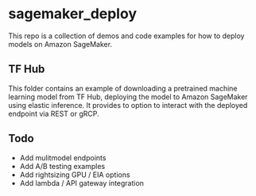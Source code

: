 # sagemaker_deploy

This repo is a collection of demos and code examples for how to deploy models on Amazon SageMaker. 

## TF Hub

This folder contains an example of downloading a pretrained machine learning model from TF Hub, deploying the model to Amazon SageMaker using elastic inference.  It provides to option to interact with the deployed endpoint via REST or gRCP.

## Todo

* Add mulitmodel endpoints
* Add A/B testing examples
* Add rightsizing GPU / EIA options
* Add lambda / API gateway integration

